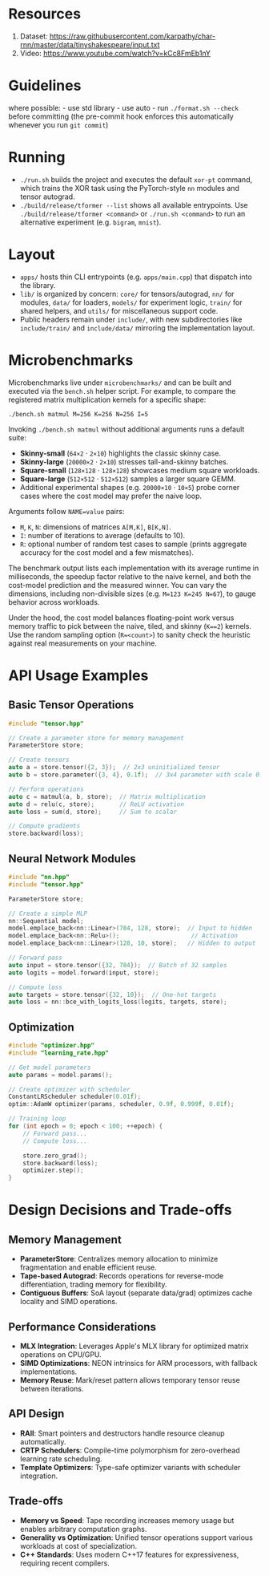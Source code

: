 # Resources
1. Dataset: https://raw.githubusercontent.com/karpathy/char-rnn/master/data/tinyshakespeare/input.txt
2. Video: https://www.youtube.com/watch?v=kCc8FmEb1nY


# Guidelines
where possible:
    - use std library
    - use auto
    - run `./format.sh --check` before committing (the pre-commit hook enforces this automatically whenever you run `git commit`)

# Running

- `./run.sh` builds the project and executes the default `xor-pt` command, which trains the XOR task using the PyTorch-style `nn` modules and tensor autograd.
- `./build/release/tformer --list` shows all available entrypoints. Use `./build/release/tformer <command>` or `./run.sh <command>` to run an alternative experiment (e.g. `bigram`, `mnist`).

# Layout

- `apps/` hosts thin CLI entrypoints (e.g. `apps/main.cpp`) that dispatch into the library.
- `lib/` is organized by concern: `core/` for tensors/autograd, `nn/` for modules, `data/` for loaders, `models/` for experiment logic, `train/` for shared helpers, and `utils/` for miscellaneous support code.
- Public headers remain under `include/`, with new subdirectories like `include/train/` and `include/data/` mirroring the implementation layout.

# Microbenchmarks

Microbenchmarks live under `microbenchmarks/` and can be built and executed via
the `bench.sh` helper script. For example, to compare the registered matrix
multiplication kernels for a specific shape:

```
./bench.sh matmul M=256 K=256 N=256 I=5
```

Invoking `./bench.sh matmul` without additional arguments runs a default suite:
- **Skinny-small** (`64×2` · `2×10`) highlights the classic skinny case.
- **Skinny-large** (`20000×2` · `2×10`) stresses tall-and-skinny batches.
- **Square-small** (`128×128` · `128×128`) showcases medium square workloads.
- **Square-large** (`512×512` · `512×512`) samples a larger square GEMM.
- Additional experimental shapes (e.g. `20000×10` · `10×5`) probe corner cases
  where the cost model may prefer the naive loop.

Arguments follow `NAME=value` pairs:

- `M`, `K`, `N`: dimensions of matrices `A[M,K]`, `B[K,N]`.
- `I`: number of iterations to average (defaults to 10).
- `R`: optional number of random test cases to sample (prints aggregate
  accuracy for the cost model and a few mismatches).

The benchmark output lists each implementation with its average runtime in
milliseconds, the speedup factor relative to the naive kernel, and both the
cost-model prediction and the measured winner. You can vary the dimensions,
including non-divisible sizes (e.g. `M=123 K=245 N=67`), to gauge behavior
across workloads.

Under the hood, the cost model balances floating-point work versus memory
traffic to pick between the naive, tiled, and skinny (`K==2`) kernels. Use the
random sampling option (`R=<count>`) to sanity check the heuristic against real
measurements on your machine.

# API Usage Examples

## Basic Tensor Operations

```cpp
#include "tensor.hpp"

// Create a parameter store for memory management
ParameterStore store;

// Create tensors
auto a = store.tensor({2, 3});  // 2x3 uninitialized tensor
auto b = store.parameter({3, 4}, 0.1f);  // 3x4 parameter with scale 0.1

// Perform operations
auto c = matmul(a, b, store);  // Matrix multiplication
auto d = relu(c, store);       // ReLU activation
auto loss = sum(d, store);     // Sum to scalar

// Compute gradients
store.backward(loss);
```

## Neural Network Modules

```cpp
#include "nn.hpp"
#include "tensor.hpp"

ParameterStore store;

// Create a simple MLP
nn::Sequential model;
model.emplace_back<nn::Linear>(784, 128, store);  // Input to hidden
model.emplace_back<nn::Relu>();                    // Activation
model.emplace_back<nn::Linear>(128, 10, store);   // Hidden to output

// Forward pass
auto input = store.tensor({32, 784});  // Batch of 32 samples
auto logits = model.forward(input, store);

// Compute loss
auto targets = store.tensor({32, 10});  // One-hot targets
auto loss = nn::bce_with_logits_loss(logits, targets, store);
```

## Optimization

```cpp
#include "optimizer.hpp"
#include "learning_rate.hpp"

// Get model parameters
auto params = model.params();

// Create optimizer with scheduler
ConstantLRScheduler scheduler(0.01f);
optim::AdamW optimizer(params, scheduler, 0.9f, 0.999f, 0.01f);

// Training loop
for (int epoch = 0; epoch < 100; ++epoch) {
    // Forward pass...
    // Compute loss...

    store.zero_grad();
    store.backward(loss);
    optimizer.step();
}
```

# Design Decisions and Trade-offs

## Memory Management
- **ParameterStore**: Centralizes memory allocation to minimize fragmentation and enable efficient reuse.
- **Tape-based Autograd**: Records operations for reverse-mode differentiation, trading memory for flexibility.
- **Contiguous Buffers**: SoA layout (separate data/grad) optimizes cache locality and SIMD operations.

## Performance Considerations
- **MLX Integration**: Leverages Apple's MLX library for optimized matrix operations on CPU/GPU.
- **SIMD Optimizations**: NEON intrinsics for ARM processors, with fallback implementations.
- **Memory Reuse**: Mark/reset pattern allows temporary tensor reuse between iterations.

## API Design
- **RAII**: Smart pointers and destructors handle resource cleanup automatically.
- **CRTP Schedulers**: Compile-time polymorphism for zero-overhead learning rate scheduling.
- **Template Optimizers**: Type-safe optimizer variants with scheduler integration.

## Trade-offs
- **Memory vs Speed**: Tape recording increases memory usage but enables arbitrary computation graphs.
- **Generality vs Optimization**: Unified tensor operations support various workloads at cost of specialization.
- **C++ Standards**: Uses modern C++17 features for expressiveness, requiring recent compilers.
